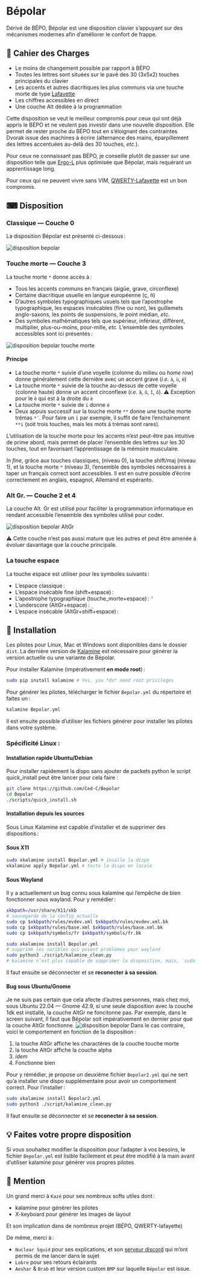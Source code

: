 Bépolar
================================================================================

Dérivé de BÉPO, Bépolar est une disposition clavier s’appuyant sur des mécanismes modernes afin d’améliorer le confort de frappe.

## 📑 Cahier des Charges

* Le moins de changement possible par rapport à BÉPO
* Toutes les lettres sont situées sur le pavé des 30 (3x5x2) touches principales du clavier
* Les accents et autres diacritiques les plus communs via une touche morte de type [Lafayette](https://qwerty-lafayette.org/)
* Les chiffres accessibles en direct
* Une couche Alt dédiée à la programmation

Cette disposition se veut le meilleur compromis pour ceux qui ont déjà appris le BÉPO et ne veulent pas investir dans une nouvelle disposition. Elle permet de rester proche du BÉPO tout en s’éloignant des contraintes Dvorak issue des machines à écrire (alternance des mains, éparpillement des lettres accentuées au-delà des 30 touches, *etc.*).

Pour ceux ne connaissant pas BÉPO, je conseille plutôt de passer sur une disposition telle que [Ergo-L](https://ergol.org/) plus optimisée que Bépolar, mais requérant un apprentissage long.

Pour ceux qui ne peuvent vivre sans VIM, [QWERTY-Lafayette](https://qwerty-lafayette.org/) est un bon compromis.



## ⌨ Disposition
### Classique — Couche 0
La disposition Bépolar est présenté ci-dessous :

![disposition bepolar](img/bepolar.png)
### Touche morte — Couche 3
La touche morte `*` donne accès à :
- Tous les accents communs en français (aigüe, grave, circonflexe)
- Certaine diacritique usuelle en langue européenne (ç, ñ)
- D’autres symboles typographiques usuels tels que l’apostrophe typographique, les espaces insécables (fine ou non), les guillemets anglo-saxons, les points de suspensions, le point médian, *etc.*
- Des symboles mathématiques tels que supérieur, inférieur, différent, multiplier, plus-ou-moins, pour-mille, *etc.*
L’ensemble des symboles accessibles sont ici présentés :

![disposition bepolar touche morte](img/bepolar_dk.png)
#### Principe
- La touche morte `*` suivie d’une voyelle (colonne du milieu ou *home row*) donne généralement cette dernière avec un accent grave (*i.e.* `à`, `ù`, `è`)
- La touche morte `*` suivie de la touche au-dessus de cette voyelle (colonne haute) donne un accent circonflexe (*i.e.* `â`, `û`, `î`, `ô`). ⚠ Exception pour le `ê` qui est à la droite du `è`
- La touche morte `*` suivie de `i` donne `é`
- Deux appuis successif sur la touche morte `**` donne une touche morte trémas `*¨`. Pour faire un `ï` par exemple, il suffit de faire l’enchainement `**i` (soit trois touches, mais les mots à trémas sont rares).

L’utilisation de la touche morte pour les accents n’est peut-être pas intuitive de prime abord, mais permet de placer l’ensemble des lettres sur les 30 touches, tout en favorisant l’apprentissage de la mémoire musculaire.


*In fine*, grâce aux touches classiques, (niveau 0), la touche shift/maj (niveau 1), et la touche morte `*` (niveau 3), l’ensemble des symboles nécessaires à taper un français correct sont accessibles.
Il est en outre possible d’écrire correctement en anglais, espagnol, Allemand et espéranto.

### Alt Gr. — Couche 2 et 4
La couche Alt. Gr est utilisé pour faciliter la programmation informatique en rendant accessible l’ensemble des symboles utilisé pour coder.

![disposition bepolar AltGr](img/bepolar_alt.png)

⚠ Cette couche n’est pas aussi mature que les autres et peut être amenée à évoluer davantage que la couche principale.

### La touche espace
La touche espace est utiliser pour les symboles suivants :
- L’espace classique : ` `
- L’espace insécable fine (shift+espace) : ` `
- L’apostrophe typographique (touche_morte+espace) : `’`
- L’underscore (AltGr+espace) : `_`
- L’espace insécable (AltGr+shift+espace) : ` `

## 🧩 Installation
Les pilotes pour Linux, Mac et Windows sont disponibles dans le dossier `dist`.
La dernière version de [Kalamine](https://github.com/fabi1cazenave/kalamine) est nécessaire pour générer la version actuelle ou une variante de Bépolar.

Pour installer Kalamine (impérativement **en mode root**) :
```bash
sudo pip install kalamine # Yes, you *do* need root privileges
```

Pour générer les pilotes, télécharger le fichier `Bepolar.yml` du répertoire et faites un :
```bash
kalamine Bepolar.yml
```
Il est ensuite possible d’utiliser les fichiers générer pour installer les pilotes dans votre système.
### Spécificité Linux :
#### Installation rapide Ubuntu/Debian
Pour installer rapidement la dispo sans ajouter de packets python le script quick_install peut être lancer pour cela faire : 
```bash
git clone https://github.com/Ced-C/Bepolar
cd Bepolar
./scripts/quick_install.sh
```
#### Installation depuis les sources
Sous Linux Kalamine est capable d’installer et de supprimer des dispositions :
#### Sous X11
```bash
sudo xkalamine install Bepolar.yml # insalle la dispo
xkalamine apply Bepolar.yml # teste la dispo en locale
```

#### Sous Wayland
Il y a actuellement un bug connu sous kalamine qui l’empêche de bien fonctionner sous wayland. Pour y remédier :
```bash
xkbpath=/usr/share/X11/xkb
# sauvegarde de la config actuelle
sudo cp $xkbpath/rules/evdev.xml $xkbpath/rules/evdev.xml.bk
sudo cp $xkbpath/rules/base.xml $xkbpath/rules/base.xml.bk
sudo cp $xkbpath/symbols/fr $xkbpath/symbols/fr.bk

sudo xkalamine install Bepolar.yml
# supprime les varibles qui posent problèmes pour wayland
sudo python3 ./script/kalamine_clean.py
# kalamine n’est plus capable de supprimer la disposition, mais, `sudo ./set_org_xkb.sh` permet de revenir comme avant si les étapes précédantes ont bien été suivies.
```
Il faut ensuite se déconnecter et se **reconecter à sa session**. 

#### Bug sous Ubuntu/Gnome
Je ne suis pas certain que cela afecte d’autres personnes, mais chez moi, sous Ubuntu 22.04 — Gnome 42.9, si une seule disposition avec la couche 1dk est instlallé, la couche AltGr ne foncitonne pas. 
Par exemple, dans le screen suivant, Il faut que Bépolar soit impérativement en dernier pour que la couche AltGr fonctionne. 
![disposition bepolar](img/Screenshot_layout_order.png)
Dans le cas contraire, voici le comportement en fonction de la disposition :
1. la touche AltGr affiche les charactères de la couche touche morte
2. la touche AltGr affiche la couche alpha
3. *idem*
4. Fonctionne bien

Pour y rémédier, je propose un deuxième fichier `Bepolar2.yml` qui ne sert qu’a installer une dispo supplémentaire pour avoir un comportement correct. Pour l’installer :
```bash
sudo xkalamine install Bepolar2.yml
sudo python3 ./script/kalamine_clean.py
```
Il faut ensuite se déconnecter et se **reconecter à sa session**. 


## 💡 Faites votre propre disposition
Si vous souhaitez modifier la disposition pour l’adapter à vos besoins, le fichier `Bepolar.yml` est lisible facilement et peut être modifié à la main avant d’utiliser kalamine pour générer vos propres pilotes.

## 🙏 Mention
Un grand merci à `Kazé` pour ses nombreux softs utiles dont :
- kalamine pour générer les pilotes
- X-keyboard pour générer les images de layout

Et son implication dans de nombreux projet (BÉPO, QWERTY-lafayette)

De même, merci à :
- `Nuclear Squid` pour ses explications, et son [serveur discord](https://discord.gg/RH34GjQEgC) qui m’ont permis de me lancer dans le sujet
- `Lobre` pour ses retours éclairants
- `Aeshar` & `Brab` et leur version custom `BMP` sur laquelle `Bépolar` est issue.